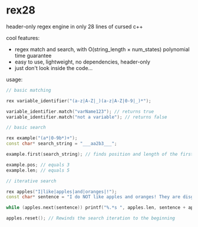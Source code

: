 # rex28
header-only regex engine in only 28 lines of cursed c++

cool features:
 - regex match and search, with O(string_length $\times$ num_states) polynomial time guarantee
 - easy to use, lightweight, no dependencies, header-only
 - just don't look inside the code...

usage:
```cpp
// basic matching

rex variable_identifier("(a-z|A-Z|_)(a-z|A-Z|0-9|_)*");

variable_identifier.match("varName123"); // returns true
variable_identifier.match("not a variable"); // returns false

// basic search

rex example("(a*|0-9b*)+");
const char* search_string = "___aa2b3___";

example.first(search_string); // finds position and length of the first match, returns whether the search was a success

example.pos; // equals 3
example.len; // equals 5

// iterative search

rex apples("I|like|apples|and|oranges|!");
const char* sentence = "I do NOT like apples and oranges! They are disgusting...";

while (apples.next(sentence)) printf("%.*s ", apples.len, sentence + apples.pos); // prints out "I like apples and oranges ! "

apples.reset(); // Rewinds the search iteration to the beginning

```
